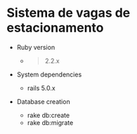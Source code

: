 # Sistema de vagas de estacionamento

* Ruby version
  - > 2.2.x
* System dependencies
  - rails 5.0.x

* Database creation
  - rake db:create
  - rake db:migrate
